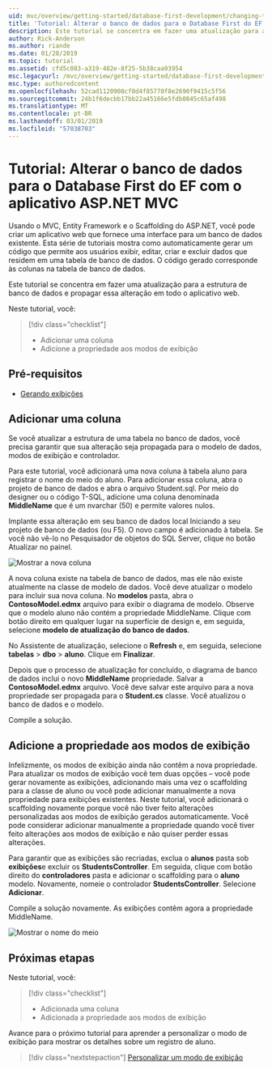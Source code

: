 ```yaml
---
uid: mvc/overview/getting-started/database-first-development/changing-the-database
title: 'Tutorial: Alterar o banco de dados para o Database First do EF com o aplicativo ASP.NET MVC'
description: Este tutorial se concentra em fazer uma atualização para a estrutura de banco de dados e propagar essa alteração em todo o aplicativo web.
author: Rick-Anderson
ms.author: riande
ms.date: 01/28/2019
ms.topic: tutorial
ms.assetid: cfd5c083-a319-482e-8f25-5b38caa93954
msc.legacyurl: /mvc/overview/getting-started/database-first-development/changing-the-database
msc.type: authoredcontent
ms.openlocfilehash: 52cad1120908cf0d4f85770f8e2690f9415c5f56
ms.sourcegitcommit: 24b1f6decbb17bb22a45166e5fdb0845c65af498
ms.translationtype: MT
ms.contentlocale: pt-BR
ms.lasthandoff: 03/01/2019
ms.locfileid: "57038703"
---
```

# <a name="tutorial-change-the-database-for-ef-database-first-with-aspnet-mvc-app"></a>Tutorial: Alterar o banco de dados para o Database First do EF com o aplicativo ASP.NET MVC

Usando o MVC, Entity Framework e o Scaffolding do ASP.NET, você pode criar um aplicativo web que fornece uma interface para um banco de dados existente. Esta série de tutoriais mostra como automaticamente gerar um código que permite aos usuários exibir, editar, criar e excluir dados que residem em uma tabela de banco de dados. O código gerado corresponde às colunas na tabela de banco de dados.

Este tutorial se concentra em fazer uma atualização para a estrutura de banco de dados e propagar essa alteração em todo o aplicativo web.

Neste tutorial, você:

> [!div class="checklist"]
> * Adicionar uma coluna
> * Adicione a propriedade aos modos de exibição

## <a name="prerequisites"></a>Pré-requisitos

* [Gerando exibições](generating-views.md)

## <a name="add-a-column"></a>Adicionar uma coluna

Se você atualizar a estrutura de uma tabela no banco de dados, você precisa garantir que sua alteração seja propagada para o modelo de dados, modos de exibição e controlador.

Para este tutorial, você adicionará uma nova coluna à tabela aluno para registrar o nome do meio do aluno. Para adicionar essa coluna, abra o projeto de banco de dados e abra o arquivo Student.sql. Por meio do designer ou o código T-SQL, adicione uma coluna denominada **MiddleName** que é um nvarchar (50) e permite valores nulos.

Implante essa alteração em seu banco de dados local Iniciando a seu projeto de banco de dados (ou F5). O novo campo é adicionado à tabela. Se você não vê-lo no Pesquisador de objetos do SQL Server, clique no botão Atualizar no painel.

![Mostrar a nova coluna](changing-the-database/_static/image2.png)

A nova coluna existe na tabela de banco de dados, mas ele não existe atualmente na classe de modelo de dados. Você deve atualizar o modelo para incluir sua nova coluna. No **modelos** pasta, abra o **ContosoModel.edmx** arquivo para exibir o diagrama de modelo. Observe que o modelo aluno não contém a propriedade MiddleName. Clique com botão direito em qualquer lugar na superfície de design e, em seguida, selecione **modelo de atualização do banco de dados**.

No Assistente de atualização, selecione o **Refresh** e, em seguida, selecione **tabelas** > **dbo** > **aluno**. Clique em **Finalizar**.

Depois que o processo de atualização for concluído, o diagrama de banco de dados inclui o novo **MiddleName** propriedade. Salvar a **ContosoModel.edmx** arquivo. Você deve salvar este arquivo para a nova propriedade ser propagada para o **Student.cs** classe. Você atualizou o banco de dados e o modelo.

Compile a solução.

## <a name="add-the-property-to-the-views"></a>Adicione a propriedade aos modos de exibição

Infelizmente, os modos de exibição ainda não contêm a nova propriedade. Para atualizar os modos de exibição você tem duas opções – você pode gerar novamente as exibições, adicionando mais uma vez o scaffolding para a classe de aluno ou você pode adicionar manualmente a nova propriedade para exibições existentes. Neste tutorial, você adicionará o scaffolding novamente porque você não tiver feito alterações personalizadas aos modos de exibição gerados automaticamente. Você pode considerar adicionar manualmente a propriedade quando você tiver feito alterações aos modos de exibição e não quiser perder essas alterações.

Para garantir que as exibições são recriadas, exclua o **alunos** pasta sob **exibições**e excluir os **StudentsController**. Em seguida, clique com botão direito do **controladores** pasta e adicionar o scaffolding para o **aluno** modelo. Novamente, nomeie o controlador **StudentsController**. Selecione **Adicionar**.

Compile a solução novamente. As exibições contêm agora a propriedade MiddleName.

![Mostrar o nome do meio](changing-the-database/_static/image5.png)

## <a name="next-steps"></a>Próximas etapas

Neste tutorial, você:

> [!div class="checklist"]
> * Adicionada uma coluna
> * Adicionada a propriedade aos modos de exibição

Avance para o próximo tutorial para aprender a personalizar o modo de exibição para mostrar os detalhes sobre um registro de aluno.
> [!div class="nextstepaction"]
> [Personalizar um modo de exibição](customizing-a-view.md)